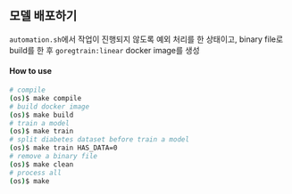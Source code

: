 ## 모델 배포하기
`automation.sh`에서 작업이 진행되지 않도록 예외 처리를 한 상태이고, binary file로 build를 한 후 `goregtrain:linear` docker image를 생성

#### How to use
```bash
# compile
(os)$ make compile
# build docker image
(os)$ make build
# train a model
(os)$ make train
# split diabetes dataset before train a model
(os)$ make train HAS_DATA=0
# remove a binary file
(os)$ make clean
# process all
(os)$ make
```
